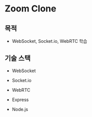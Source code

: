 # Zoom Clone

## 목적

- WebSocket, Socket.io, WebRTC 학습

## 기술 스택

- WebSocket

- Socket.io

- WebRTC

- Express

- Node.js
